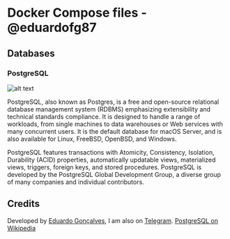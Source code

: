 # Docker Compose files - @eduardofg87
## Databases
### PostgreSQL

![alt text](https://github.com/eduardofg87/docker-compose/blob/master/assets/postgresql.png)

PostgreSQL, also known as Postgres, is a free and open-source relational database management system (RDBMS) emphasizing extensibility and technical standards compliance. It is designed to handle a range of workloads, from single machines to data warehouses or Web services with many concurrent users. It is the default database for macOS Server, and is also available for Linux, FreeBSD, OpenBSD, and Windows.

PostgreSQL features transactions with Atomicity, Consistency, Isolation, Durability (ACID) properties, automatically updatable views, materialized views, triggers, foreign keys, and stored procedures. PostgreSQL is developed by the PostgreSQL Global Development Group, a diverse group of many companies and individual contributors.

## Credits 
Developed by [Eduardo Gonçalves](https://twitter.com/eduardofg87), I am also on [Telegram](https://t.me/eduardofg87).
[PostgreSQL on Wikipedia](https://en.wikipedia.org/wiki/PostgreSQL)